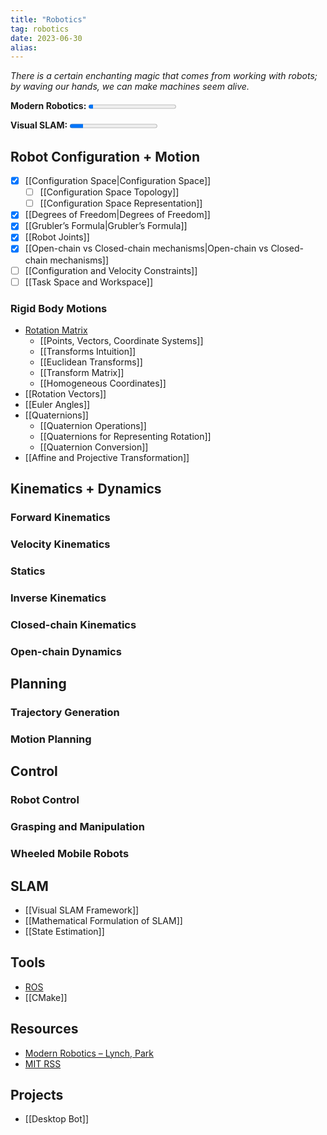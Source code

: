 ```yaml
---
title: "Robotics"
tag: robotics
date: 2023-06-30
alias:
---
```

*There is a certain enchanting magic that comes from working with robots; by waving our hands, we can make machines seem alive.*

**Modern Robotics:**   <progress max=642 value=36> </progress> 

**Visual SLAM:**   <progress max=356 value=54> </progress> 

## Robot Configuration + Motion
- [x] [[Configuration Space|Configuration Space]]
	- [ ] [[Configuration Space Topology]]
	- [ ] [[Configuration Space Representation]]
- [x] [[Degrees of Freedom|Degrees of Freedom]]
- [x] [[Grubler’s Formula|Grubler’s Formula]]
- [x] [[Robot Joints]]
- [x] [[Open-chain vs Closed-chain mechanisms|Open-chain vs Closed-chain mechanisms]]
- [ ] [[Configuration and Velocity Constraints]]
- [ ] [[Task Space and Workspace]]
### Rigid Body Motions
- [Rotation Matrix](Rotation%20Matrix.md)
	- [[Points, Vectors, Coordinate Systems]]
	- [[Transforms Intuition]]
	- [[Euclidean Transforms]]
	- [[Transform Matrix]]
	- [[Homogeneous Coordinates]]
- [[Rotation Vectors]]
- [[Euler Angles]]
- [[Quaternions]]
	- [[Quaternion Operations]]
	- [[Quaternions for Representing Rotation]]
	- [[Quaternion Conversion]]
- [[Affine and Projective Transformation]]

## Kinematics + Dynamics
### Forward Kinematics

### Velocity Kinematics

### Statics

### Inverse Kinematics

### Closed-chain Kinematics	  

### Open-chain Dynamics

## Planning
### Trajectory Generation

### Motion Planning

## Control
### Robot Control

### Grasping and Manipulation

### Wheeled Mobile Robots

## SLAM
- [[Visual SLAM Framework]]
- [[Mathematical Formulation of SLAM]]
- [[State Estimation]]

## Tools
- [ROS](ROS.md)
- [[CMake]]

## Resources
- [Modern Robotics – Lynch, Park](https://hades.mech.northwestern.edu/index.php/Modern_Robotics)
- [MIT RSS](https://github.com/mit-rss)

## Projects
- [[Desktop Bot]]